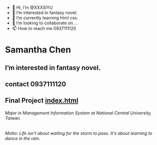 - 👋 Hi, I’m @XXXSIYU 
- 👀 I’m interested in fantasy novel.
- 🌱 I’m currently learning html css.
- 💞️ I’m looking to collaborate on ...
- 📫 How to reach me 0937111120

<!---
XXXSIYU/XXXSIYU is a ✨ special ✨ repository because its `README.md` (this file) appears on your GitHub profile.
You can click the Preview link to take a look at your changes.
--->
# Samantha Chen
## I’m interested in fantasy novel.
## contact 0937111120

## Final Project [index.html](https://xxxsiyu.github.io/)

###### Major in Management Information System at National Central University, Taiwan.
###### Motto: Life isn't about waiting for the storm to pass. It's about learning to dance in the rain.
